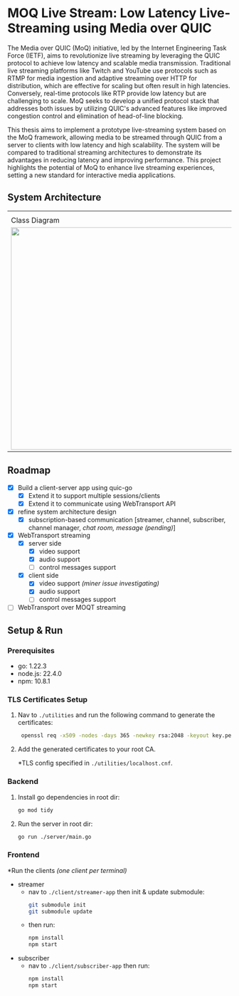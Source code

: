 # MOQ Live Stream: Low Latency Live-Streaming using Media over QUIC

The Media over QUIC (MoQ) initiative, led by the Internet Engineering Task Force (IETF), aims to revolutionize live streaming by leveraging the QUIC protocol to achieve low latency and scalable media transmission. Traditional live streaming platforms like Twitch and YouTube use protocols such as RTMP for media ingestion and adaptive streaming over HTTP for distribution, which are effective for scaling but often result in high latencies. Conversely, real-time protocols like RTP provide low latency but are challenging to scale. MoQ seeks to develop a unified protocol stack that addresses both issues by utilizing QUIC's advanced features like improved congestion control and elimination of head-of-line blocking.

This thesis aims to implement a prototype live-streaming system based on the MoQ framework, allowing media to be streamed through QUIC from a server to clients with low latency and high scalability. The system will be compared to traditional streaming architectures to demonstrate its advantages in reducing latency and improving performance. This project highlights the potential of MoQ to enhance live streaming experiences, setting a new standard for interactive media applications.

## System Architecture

<table>
  
  <th>
    <tr>
      <td>Class Diagram</td>
      <td>State Machine Diagram</td>
    </tr>
  </th>

  <tr>
    <td>
      <img width="500" src="https://github.com/user-attachments/assets/49581953-5e58-4f3b-92f9-2bfc06408d86">
    </td>
    <td>
      <img width="500" src="https://github.com/user-attachments/assets/663d7b13-fab9-4354-b1e3-72fb9e85524a">
    </td>
  </tr>
  
</table>

## Roadmap

- [x] Build a client-server app using quic-go
  - [x] Extend it to support multiple sessions/clients
  - [x] Extend it to communicate using WebTransport API
- [x] refine system architecture design
  - [x] subscription-based communication [streamer, channel, subscriber, channel manager, *chat room, message (pending)*]
- [x] WebTransport streaming
  - [x] server side
    - [x] video support
    - [x] audio support
    - [ ] control messages support
  - [x] client side
    - [x] video support _(miner issue investigating)_
    - [x] audio support
    - [ ] control messages support
- [ ] WebTransport over MOQT streaming

## Setup & Run

### Prerequisites

- go: 1.22.3
- node.js: 22.4.0
- npm: 10.8.1

### TLS Certificates Setup

1. Nav to `./utilities` and run the following command to generate the certificates:
   ```sh
    openssl req -x509 -nodes -days 365 -newkey rsa:2048 -keyout key.pem -out cert.pem -config localhost.cnf
   ```
2. Add the generated certificates to your root CA.

   \*TLS config specified in `./utilities/localhost.cnf`.

### Backend

1. Install go dependencies in root dir:
   ```sh
   go mod tidy
   ```
2. Run the server in root dir:
   ```sh
   go run ./server/main.go
   ```

### Frontend

\*Run the clients _(one client per terminal)_

- streamer
  - nav to `./client/streamer-app` then init & update submodule:
    ```sh
    git submodule init
    git submodule update
    ```
  - then run:
    ```sh
    npm install
    npm start
    ```
- subscriber
  - nav to `./client/subscriber-app` then run:
    ```sh
    npm install
    npm start
    ```
